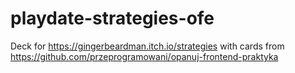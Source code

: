 # playdate-strategies-ofe
Deck for https://gingerbeardman.itch.io/strategies with cards from https://github.com/przeprogramowani/opanuj-frontend-praktyka
